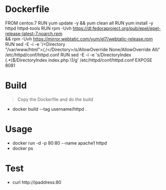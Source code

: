 # Dockerfile
 FROM centos:7
 RUN yum update -y && yum clean all
 RUN yum install -y httpd httpd-tools
 RUN rpm -Uvh https://dl.fedoraproject.org/pub/epel/epel-release-latest-7.noarch.rpm \
 && rpm -Uvh https://mirror.webtatic.com/yum/el7/webtatic-release.rpm
 RUN sed -E -i -e '/<Directory "\/var\/www\/html">/,/<\/Directory>/s/AllowOverride None/AllowOverride All/' /etc/httpd/conf/httpd.conf
 RUN sed -E -i -e 's/DirectoryIndex (.*)$/DirectoryIndex index.php \1/g' /etc/httpd/conf/httpd.conf
 EXPOSE 8081
# Build 
>Copy the  Dockerfile and do the build
* docker build --tag username/httpd .
# Usage
 * docker run -d -p 80:80 --name apache1 httpd
 * docker ps
# Test
 - curl http://ipaddress:80
